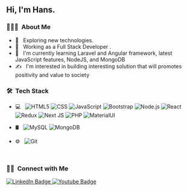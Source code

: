 
<h2> Hi, I'm Hans.</h2>

<h3> 👨🏻‍💻 &nbsp;About Me </h3>

- 🤔 &nbsp; Exploring new technologies.
- 💼 &nbsp; Working as a Full Stack Developer .
- 🌱 &nbsp; I'm currently learning Laravel and Angular framework, latest JavaScript features, NodeJS, and MongoDB
- ✍️ &nbsp; I'm interested in building interesting solution that will promotes positivity and value to society

<h3> 🛠 &nbsp;Tech Stack</h3>

- 💻 &nbsp;
  ![HTML5](https://img.shields.io/badge/-HTML5-333333?style=flat&logo=HTML5)
  ![CSS](https://img.shields.io/badge/-CSS-333333?style=flat&logo=CSS3&logoColor=1572B6)
  ![JavaScript](https://img.shields.io/badge/-JavaScript-333333?style=flat&logo=javascript)
  ![Bootstrap](https://img.shields.io/badge/-Bootstrap-333333?style=flat&logo=bootstrap&logoColor=white)
  ![Node.js](https://img.shields.io/badge/-Node.js-333333?style=flat&logo=node.js)
  ![React](https://img.shields.io/badge/-React-333333?style=flat&logo=react)
  ![Redux](https://img.shields.io/badge/Redux-593D88?style=flat&logo=redux&logoColor=white)
  ![Next JS](https://img.shields.io/badge/Next-black?style=flat&logo=next.js&logoColor=white)
  ![PHP](https://img.shields.io/badge/PHP-777BB4?style=flat&logo=php&logoColor=white)
  ![MaterialUI](https://img.shields.io/badge/Material--UI-0081CB?style=flat&logo=material-ui&logoColor=white)
  
- 🛢 &nbsp;
  ![MySQL](https://img.shields.io/badge/-MySQL-333333?style=flat&logo=mysql)
  ![MongoDB](https://img.shields.io/badge/-MongoDB-333333?style=flat&logo=mongodb)
- ⚙️ &nbsp;
  ![Git](https://img.shields.io/badge/-Git-333333?style=flat&logo=git)
  
<br/>
<h3> 🤝🏻 &nbsp;Connect with Me </h3>
<p align="left">
<a href="https://wa.link/c5jbdg">
    <img src="https://img.shields.io/badge/WhatsApp-25D366?style=for-the-badge&logo=whatsapp&logoColor=white" alt="LinkedIn Badge"/>
  </a>
 <a href="https://hansymh95.netlify.app/">
    <img src="https://img.shields.io/badge/website-000000?style=for-the-badge&logo=About.me&logoColor=white" alt="Youtube Badge"/>
  </a>
</p>

